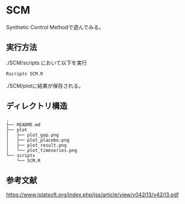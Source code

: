 # SCM
Synthetic Control Methodで遊んでみる。

## 実行方法
./SCM/scripts において以下を実行
```zsh
Rscripts SCM.R
```
./SCM/plotに結果が保存される。

## ディレクトリ構造
```
.
├── README.md
├── plot
│   ├── plot_gap.png
│   ├── plot_placebo.png
│   ├── plot_result.png
│   └── plot_timeseries.png
└── scripts
    └── SCM.R
```

## 参考文献
https://www.jstatsoft.org/index.php/jss/article/view/v042i13/v42i13.pdf 